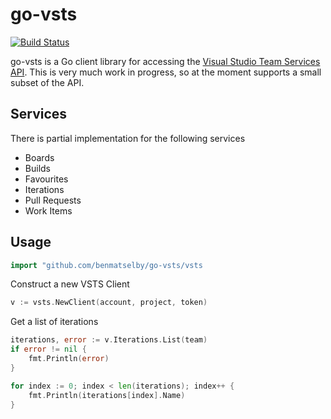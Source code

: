 go-vsts
=======

[![Build Status](https://travis-ci.org/benmatselby/go-vsts.png?branch=master)](https://travis-ci.org/benmatselby/go-vsts)

go-vsts is a Go client library for accessing the [Visual Studio Team Services API](https://docs.microsoft.com/en-gb/rest/api/vsts/). This is very much work in progress, so at the moment supports a small subset of the API.

## Services

There is partial implementation for the following services

* Boards
* Builds
* Favourites
* Iterations
* Pull Requests
* Work Items

## Usage

```go
import "github.com/benmatselby/go-vsts/vsts
```

Construct a new VSTS Client

```go
v := vsts.NewClient(account, project, token)
```

Get a list of iterations

```go
iterations, error := v.Iterations.List(team)
if error != nil {
    fmt.Println(error)
}

for index := 0; index < len(iterations); index++ {
    fmt.Println(iterations[index].Name)
}
```
